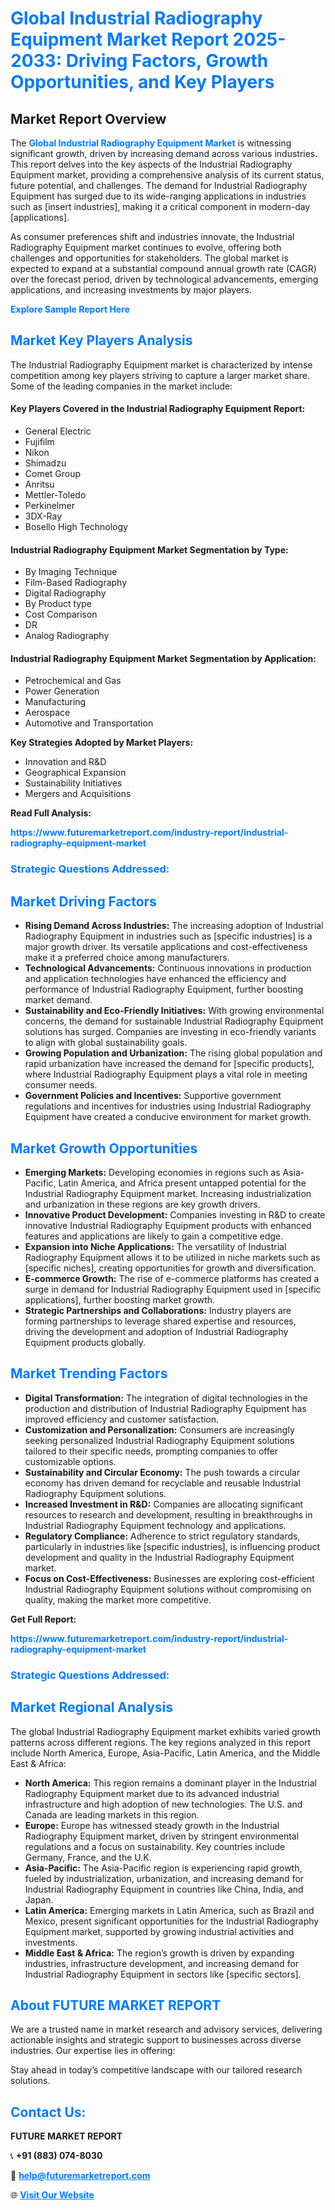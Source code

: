 <h1 style="color: #007BFF;">Global Industrial Radiography Equipment Market Report 2025-2033: Driving Factors, Growth Opportunities, and Key Players</h1>

<section id="overview">
<h2>Market Report Overview</h2>
<p>The <a href="https://www.futuremarketreport.com/industry-report/industrial-radiography-equipment-market" style="color: #007BFF; text-decoration: none;"><strong>Global Industrial Radiography Equipment Market</strong></a> is witnessing significant growth, driven by increasing demand across various industries. This report delves into the key aspects of the Industrial Radiography Equipment market, providing a comprehensive analysis of its current status, future potential, and challenges. The demand for Industrial Radiography Equipment has surged due to its wide-ranging applications in industries such as [insert industries], making it a critical component in modern-day [applications].</p>
<p>As consumer preferences shift and industries innovate, the Industrial Radiography Equipment market continues to evolve, offering both challenges and opportunities for stakeholders. The global market is expected to expand at a substantial compound annual growth rate (CAGR) over the forecast period, driven by technological advancements, emerging applications, and increasing investments by major players.</p>
</section>

<section id="overview">
<p><a href="https://www.futuremarketreport.com/request-sample/reportId=104216" style="color: #007BFF; text-decoration: none;"><strong>Explore Sample Report Here</strong></a></p>
</section>

<section id="key-players">
<h2 style="color: #007BFF;">Market Key Players Analysis</h2>
<p>The Industrial Radiography Equipment market is characterized by intense competition among key players striving to capture a larger market share. Some of the leading companies in the market include:</p>
<h4>Key Players Covered in the Industrial Radiography Equipment Report:</h4>
<ul><li>General Electric</li><li>Fujifilm</li><li>Nikon</li><li>Shimadzu</li><li>Comet Group</li><li>Anritsu</li><li>Mettler-Toledo</li><li>Perkinelmer</li><li>3DX-Ray</li><li>Bosello High Technology</li></ul>
<h4>Industrial Radiography Equipment Market Segmentation by Type:</h4>
<ul><li>By Imaging Technique</li><li>Film-Based Radiography</li><li>Digital Radiography</li><li>By Product type</li><li>Cost Comparison</li><li>DR</li><li>Analog Radiography</li></ul>

<h4>Industrial Radiography Equipment Market Segmentation by Application:</h4>
<ul><li>Petrochemical and Gas</li><li>Power Generation</li><li>Manufacturing</li><li>Aerospace</li><li>Automotive and Transportation</li></ul>
<p><strong>Key Strategies Adopted by Market Players:</strong></p>
<ul>
<li>Innovation and R&D</li>
<li>Geographical Expansion</li>
<li>Sustainability Initiatives</li>
<li>Mergers and Acquisitions</li>
</ul>
</section>

<section>
<p><strong>Read Full Analysis: </strong></p><a href="https://www.futuremarketreport.com/industry-report/industrial-radiography-equipment-market" style="color: #007BFF; text-decoration: none;"><strong>https://www.futuremarketreport.com/industry-report/industrial-radiography-equipment-market</strong></a>
<h3 style="color: #007BFF;">Strategic Questions Addressed:</h3>
</section>

<section id="driving-factors">
<h2 style="color: #007BFF;">Market Driving Factors</h2>
<ul>
<li><strong>Rising Demand Across Industries:</strong> The increasing adoption of Industrial Radiography Equipment in industries such as [specific industries] is a major growth driver. Its versatile applications and cost-effectiveness make it a preferred choice among manufacturers.</li>
<li><strong>Technological Advancements:</strong> Continuous innovations in production and application technologies have enhanced the efficiency and performance of Industrial Radiography Equipment, further boosting market demand.</li>
<li><strong>Sustainability and Eco-Friendly Initiatives:</strong> With growing environmental concerns, the demand for sustainable Industrial Radiography Equipment solutions has surged. Companies are investing in eco-friendly variants to align with global sustainability goals.</li>
<li><strong>Growing Population and Urbanization:</strong> The rising global population and rapid urbanization have increased the demand for [specific products], where Industrial Radiography Equipment plays a vital role in meeting consumer needs.</li>
<li><strong>Government Policies and Incentives:</strong> Supportive government regulations and incentives for industries using Industrial Radiography Equipment have created a conducive environment for market growth.</li>
</ul>
</section>

<section id="growth-opportunities">
<h2 style="color: #007BFF;">Market Growth Opportunities</h2>
<ul>
<li><strong>Emerging Markets:</strong> Developing economies in regions such as Asia-Pacific, Latin America, and Africa present untapped potential for the Industrial Radiography Equipment market. Increasing industrialization and urbanization in these regions are key growth drivers.</li>
<li><strong>Innovative Product Development:</strong> Companies investing in R&D to create innovative Industrial Radiography Equipment products with enhanced features and applications are likely to gain a competitive edge.</li>
<li><strong>Expansion into Niche Applications:</strong> The versatility of Industrial Radiography Equipment allows it to be utilized in niche markets such as [specific niches], creating opportunities for growth and diversification.</li>
<li><strong>E-commerce Growth:</strong> The rise of e-commerce platforms has created a surge in demand for Industrial Radiography Equipment used in [specific applications], further boosting market growth.</li>
<li><strong>Strategic Partnerships and Collaborations:</strong> Industry players are forming partnerships to leverage shared expertise and resources, driving the development and adoption of Industrial Radiography Equipment products globally.</li>
</ul>
</section>

<section id="trending-factors">
<h2 style="color: #007BFF;">Market Trending Factors</h2>
<ul>
<li><strong>Digital Transformation:</strong> The integration of digital technologies in the production and distribution of Industrial Radiography Equipment has improved efficiency and customer satisfaction.</li>
<li><strong>Customization and Personalization:</strong> Consumers are increasingly seeking personalized Industrial Radiography Equipment solutions tailored to their specific needs, prompting companies to offer customizable options.</li>
<li><strong>Sustainability and Circular Economy:</strong> The push towards a circular economy has driven demand for recyclable and reusable Industrial Radiography Equipment solutions.</li>
<li><strong>Increased Investment in R&D:</strong> Companies are allocating significant resources to research and development, resulting in breakthroughs in Industrial Radiography Equipment technology and applications.</li>
<li><strong>Regulatory Compliance:</strong> Adherence to strict regulatory standards, particularly in industries like [specific industries], is influencing product development and quality in the Industrial Radiography Equipment market.</li>
<li><strong>Focus on Cost-Effectiveness:</strong> Businesses are exploring cost-efficient Industrial Radiography Equipment solutions without compromising on quality, making the market more competitive.</li>
</ul>
</section>

<section>
<p><strong>Get Full Report: </strong></p><a href="https://www.futuremarketreport.com/industry-report/industrial-radiography-equipment-market" style="color: #007BFF; text-decoration: none;"><strong>https://www.futuremarketreport.com/industry-report/industrial-radiography-equipment-market</strong></a>
<h3 style="color: #007BFF;">Strategic Questions Addressed:</h3>
</section>


<section id="regional-analysis">
<h2 style="color: #007BFF;">Market Regional Analysis</h2>
<p>The global Industrial Radiography Equipment market exhibits varied growth patterns across different regions. The key regions analyzed in this report include North America, Europe, Asia-Pacific, Latin America, and the Middle East & Africa:</p>
<ul>
<li><strong>North America:</strong> This region remains a dominant player in the Industrial Radiography Equipment market due to its advanced industrial infrastructure and high adoption of new technologies. The U.S. and Canada are leading markets in this region.</li>
<li><strong>Europe:</strong> Europe has witnessed steady growth in the Industrial Radiography Equipment market, driven by stringent environmental regulations and a focus on sustainability. Key countries include Germany, France, and the U.K.</li>
<li><strong>Asia-Pacific:</strong> The Asia-Pacific region is experiencing rapid growth, fueled by industrialization, urbanization, and increasing demand for Industrial Radiography Equipment in countries like China, India, and Japan.</li>
<li><strong>Latin America:</strong> Emerging markets in Latin America, such as Brazil and Mexico, present significant opportunities for the Industrial Radiography Equipment market, supported by growing industrial activities and investments.</li>
<li><strong>Middle East & Africa:</strong> The region’s growth is driven by expanding industries, infrastructure development, and increasing demand for Industrial Radiography Equipment in sectors like [specific sectors].</li>
</ul>
</section>

<footer>
<h2 style="color: #007BFF;">About FUTURE MARKET REPORT</h2>
<p>We are a trusted name in market research and advisory services, delivering actionable insights and strategic support to businesses across diverse industries. Our expertise lies in offering:</p>

<p>Stay ahead in today’s competitive landscape with our tailored research solutions.</p>

<h2 style="color: #007BFF;">Contact Us:</h2>
<p><strong>FUTURE MARKET REPORT</strong></p>
<p>📞 <strong>+91 (883) 074-8030</strong></p>
<p>📧 <strong><a href="mailto:help@futuremarketreport.com" style="color: #007BFF;">help@futuremarketreport.com</a></strong></p>
<p>🌐 <strong><a href="https://www.futuremarketreport.com/" style="color: #007BFF;">Visit Our Website</a></strong></p>
</footer>
